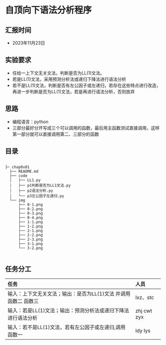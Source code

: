 # 自顶向下语法分析程序

## 汇报时间

- 2023年11月23日

## 实验要求

- 任给一上下文无关文法，判断是否为LL(1)文法。
- 若是LL(1)文法，采用预测分析法或递归下降法进行语法分析
- 若不是LL(1)文法，判断是否有左公因子或左递归，若存在这些特点进行改造，再进一步判断是否为LL(1)文法，若是再进行语法分析，否则放弃

## 思路

- 编程语言：python
- 三部分最好分开写成三个可以调用的函数，最后用主函数测试直接调用，这样第一部分就可以直接调用第二、三部分的函数

## 目录

```

├─ chap0x01
  ├── README.md
  ├── code
  │   ├── LL1.py
  │   ├── p1判断是否为LL1文法.py
  │   ├── p2语法分析.py
  │   └── p3左公因子左递归.py
  └── img
      ├── 0-1.png
      ├── 0-2.png
      ├── 0-3.png
      ├── 0-4.png
      ├── 1-1.png
      ├── 1-2.png
      ├── 2-1.png
      ├── 2-2.png
      ├── 2-3.png
      ├── 3-1.png
      └── 3-2.png
      

```

## 任务分工

| 任务 | 人员 |
| :--- | :--- |
|输入：上下文无关文法；输出：是否为LL(1)文法 并调用函数二 函数三|lxz、stc|
|输入：若是LL(1)文法；输出：预测分析法或递归下降法进行语法分析|zhj cwt zyx|
|输入：若不是LL(1)文法，若有左公因子或左递归,调用 函数一|ldy lys|
